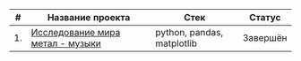 | # | Название проекта  | Стек     | Статус     |
|---|-------------------|----------|----------|
|1. | [Исследование мира метал - музыки](https://github.com/SimanovskiySM/just4fun/tree/main/Metal_bands_EDA_with_worldmap)        | python, pandas, matplotlib  | Завершён
